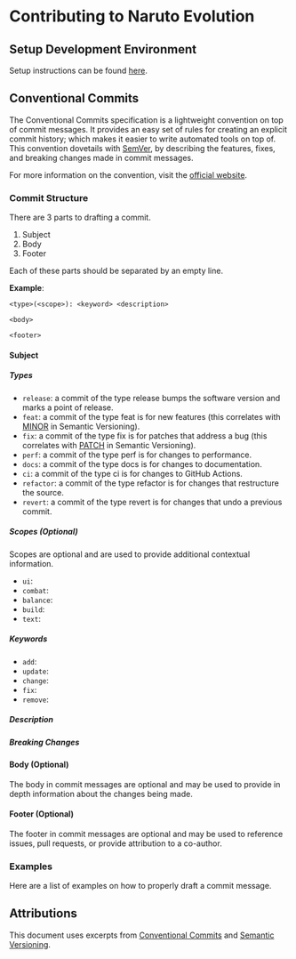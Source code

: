 # Contributing to Naruto Evolution

## Setup Development Environment

Setup instructions can be found [here](README.md#setup-development-environment).

## Conventional Commits

The Conventional Commits specification is a lightweight convention on top of commit messages. It provides an easy set of rules for creating an explicit commit history; which makes it easier to write automated tools on top of. This convention dovetails with [SemVer](http://semver.org/), by describing the features, fixes, and breaking changes made in commit messages.

For more information on the convention, visit the [official website](https://www.conventionalcommits.org/en/v1.0.0/).

### Commit Structure

There are 3 parts to drafting a commit.

1) Subject
2) Body
3) Footer

Each of these parts should be separated by an empty line.

**Example**:
```
<type>(<scope>): <keyword> <description>

<body>

<footer>
```

#### Subject

##### Types

- `release`: a commit of the type release bumps the software version and marks a point of release.
- `feat`: a commit of the type feat is for new features (this correlates with [MINOR](http://semver.org/#summary) in Semantic Versioning).
- `fix`: a commit of the type fix is for patches that address a bug (this correlates with [PATCH](http://semver.org/#summary) in Semantic Versioning).
- `perf`: a commit of the type perf is for changes to performance.
- `docs`: a commit of the type docs is for changes to documentation.
- `ci`: a commit of the type ci is for changes to GitHub Actions.
- `refactor`: a commit of the type refactor is for changes that restructure the source.
- `revert`: a commit of the type revert is for changes that undo a previous commit.

##### Scopes (Optional)

Scopes are optional and are used to provide additional contextual information.

- `ui`: 
- `combat`: 
- `balance`: 
- `build`: 
- `text`: 


##### Keywords
- `add`: 
- `update`: 
- `change`: 
- `fix`:
- `remove`: 

##### Description

##### Breaking Changes

#### Body (Optional)

The body in commit messages are optional and may be used to provide in depth information about the changes being made.

#### Footer (Optional)

The footer in commit messages are optional and may be used to reference issues, pull requests, or provide attribution to a co-author.

### Examples

Here are a list of examples on how to properly draft a commit message.

## Attributions

This document uses excerpts from [Conventional Commits](https://www.conventionalcommits.org/en/v1.0.0/) and [Semantic Versioning](https://semver.org/spec/v2.0.0.html).